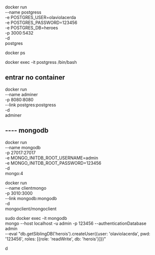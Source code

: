 docker run \
    --name postgress \
    -e POSTGRES_USER=olaviolacerda \
    -e POSTGRES_PASSWORD=123456 \
    -e POSTGRES_DB=heroes \
    -p 3000:5432 \
    -d \
    postgres

docker ps

docker exec -it postgress /bin/bash 
## entrar no container

docker run \
    --name adminer \
    -p 8080:8080 \
    --link postgres:postgress \
    -d \
    adminer

## ---- mongodb 
docker run \
    --name mongodb \
    -p 27017:27017 \
    -e MONGO_INITDB_ROOT_USERNAME=admin \
    -e MONGO_INITDB_ROOT_PASSWORD=123456 \
    -d \
    mongo:4 

docker run \
    --name clientmongo \
    -p 3010:3000 \
    --link mongodb:mongodb \
    -d \
    mongoclient/mongoclient


sudo docker exec -it mongodb \
    mongo --host localhost -u admin -p 123456 --authenticationDatabase admin \
    --eval "db.getSiblingDB('herois').createUser({user: 'olaviolacerda', pwd: '123456', roles: [{role: 'readWrite', db: 'herois'}]})"



d